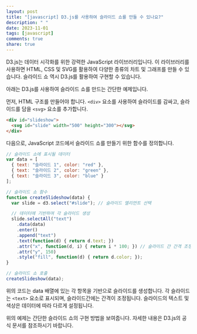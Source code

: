 ```yaml
---
layout: post
title: "[javascript] D3.js를 사용하여 슬라이드 쇼를 만들 수 있나요?"
description: " "
date: 2023-11-01
tags: [javascript]
comments: true
share: true
---
```


D3.js는 데이터 시각화를 위한 강력한 JavaScript 라이브러리입니다. 이 라이브러리를 사용하면 HTML, CSS 및 SVG를 활용하여 다양한 종류의 차트 및 그래프를 만들 수 있습니다. 슬라이드 쇼 역시 D3.js를 활용하여 구현할 수 있습니다.

아래는 D3.js를 사용하여 슬라이드 쇼를 만드는 간단한 예제입니다.

먼저, HTML 구조를 만들어야 합니다. `<div>` 요소를 사용하여 슬라이드를 감싸고, 슬라이드를 담을 `<svg>` 요소를 추가합니다.

```html
<div id="slideshow">
  <svg id="slide" width="500" height="300"></svg>
</div>
```

다음으로, JavaScript 코드에서 슬라이드 쇼를 만들기 위한 함수를 정의합니다.

```javascript
// 슬라이드 쇼에 표시될 데이터
var data = [
  { text: "슬라이드 1", color: "red" },
  { text: "슬라이드 2", color: "green" },
  { text: "슬라이드 3", color: "blue" }
];

// 슬라이드 쇼 함수
function createSlideshow(data) {
  var slide = d3.select("#slide"); // 슬라이드 엘리먼트 선택

  // 데이터에 기반하여 각 슬라이드 생성
  slide.selectAll("text")
    .data(data)
    .enter()
    .append("text")
    .text(function(d) { return d.text; })
    .attr("x", function(d, i) { return i * 100; }) // 슬라이드 간 간격 조정
    .attr("y", 150)
    .style("fill", function(d) { return d.color; });
}

// 슬라이드 쇼 호출
createSlideshow(data);
```

위의 코드는 data 배열에 있는 각 항목을 기반으로 슬라이드를 생성합니다. 각 슬라이드는 `<text>` 요소로 표시되며, 슬라이드간에는 간격이 조정됩니다. 슬라이드의 텍스트 및 색상은 데이터에 따라 다르게 설정됩니다.

위의 예제는 간단한 슬라이드 쇼의 구현 방법을 보여줍니다. 자세한 내용은 D3.js의 공식 문서를 참조하시기 바랍니다.